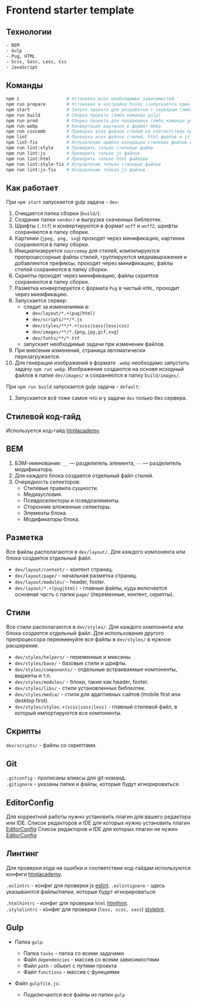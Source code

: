 # Frontend starter template

## Технологии

```bash
- BEM
- Gulp
- Pug, HTML
- Scss, Sass, Less, Css
- JavaScript
```

## Команды

```bash
npm i                  # Установка всех необходимых зависимостей
npm run prepare        # Установка и настройка husky (запускается один раз командой npm i)
npm start              # Запуск проекта для разработки с сервером (либо команда gulp dev)
npm run build          # Сборка проекта (либо команда gulp)
npm run prod           # Сборка проекта для продакшена (либо команда gulp --prod)
npm run webp           # Конвертация картинок в формат Webp
npm run csscomb        # Проверка всех файлов стилей на соответствие правилам (см. .csscomb)
npm lint               # Проверка всех файлов стилей, html файлов и js файлов на соответствие правилам (см. .stylelintrc , .htmlhintrc и .eslintrc  соответственно)
npm lint-fix           # Исправление ошибок валидации стилевых файлов и js файлов (html ошибки не исправляет)
npm run lint:style     # Проверить только стилевые файлы
npm run lint:js        # Проверить только js файлов
npm run lint:html      # Проверить только html файловв
npm run lint:style-fix # Исправление только стилевых файлов
npm run lint:js-fix    # Исправление только js файлов
```

## Как работает

При `npm start` запускается gulp задача - `dev`:

1. Очищается папка сборки (`build/`).
2. Создание папки `vendor/` и выгрузка скаченных библеотек.
3. Шрифты (`.ttf`) и конвертируются в формат `woff` и `woff2`, шрифты сохраняются в папку сборки.
4. Картинки (`jpeg, png, svg`) проходят через минификацию, картинки сохраняются в папку сборки.
5. Инициализируется `sourcemap` для стилей, компилируются препроцессорные файлы стилей, группируются медиавыражения и добавляются префиксы, проходят через минификацию, файлы стилей сохраняются в папку сборки.
6. Скрипты проходят через минификацию, файлы скриптов сохраняются в папку сборки.
7. Разметка конвертируется с формата `Pug` в чистый `HTML`, проходит через минификацию.
8. Запускается сервер:
   - следит за изменениями в:
     - `dev/layout/*.+(pug|html)`
     - `dev/scripts/**/*.js`
     - `dev/styles/**/*.+(scss|sass|less|css)`
     - `dev/images/**/*.{png,jpg,gif,svg}`
     - `dev/fonts/**/*.ttf`
   - запускает необходимые задачи при изменении файлов.
9. При внесении изменений, страница автоматически перезагружается.
10. Для генерации изображений в формате `.webp` необходимо запустить задачу `npm run webp`. Изображения создаются на основе исходный файлов в папке `dev/images/` и сохраняются в папку `build/images/`.

При `npm run build` запускается gulp задача - `default`:

1. Запускается всё тоже самое что и у задачи `dev` только без сервера.

## Стилевой код-гайд

Используется код-гайд [htmlacademy](https://codeguide.academy/).

## BEM

1. БЭМ-именование: `__` — разделитель элемента, `--` — разделитель модификатора.
2. Для каждого блока создается отдельный файл стилей.
3. Очередность селекторов:
   - Стилевые правила сущности.
   - Медиаусловия.
   - Псевдоселекторы и псевдоэлементы.
   - Сторонние вложенные селекторы.
   - Элементы блока.
   - Модификаторы блока.

## Разметка

Все файлы располагаются в `dev/layout/`. Для каждого компонента или блока создается отдельный файл.

- `dev/layout/content/` - контент страниц.
- `dev/layout/page/` - начальная разметка страниц.
- `dev/layout/modules/` - header, footer.
- `dev/layout/*.+(pug|html)` - главные файлы, куда включается основная часть с папки `page/` (переменные, контент, скрипты).

## Стили

Все стили располагаются в `dev/styles/`. Для каждого компонента или блока создается отдельный файл.
Для использования другого препроцессора переименуйте все файлы в `dev/styles/` в нужное расширение.

- `dev/styles/helpers/` - переменные и миксины.
- `dev/styles/base/` - базовые стили и шрифты.
- `dev/styles/components/` - отдельные встраиваемые компоненты, виджеты и т.п.
- `dev/styles/modules/` - блоки, такие как header, footer.
- `dev/styles/libs/` - стили установленных библеотек.
- `dev/styles/media/` - стили для адаптивных сайтов (mobile first или desktop first).
- `dev/styles/styles.+(scss|sass|less)` - главный стилевой файл, в который импортируются все компоненты.

## Скрипты

`dev/scripts/` - файлы со скриптами.

## Git

`.gitconfig` - прописаны алиасы для git-команд.  
`.gitignore` - указаны папки и файлы, которые будут игнорироваться.

## EditorConfig

Для корректной работы нужно установить плагин для вашего редактора или IDE.
Список редакторов и IDE для которых нужно установить плагин [EditorConfig](https://editorconfig.org/#download)
Список редакторов и IDE для которых плагин не нужен [EditorConfig](https://editorconfig.org/#pre-installed)

## Линтинг

Для проверки кода на ошибки и соответствие код-гайдам используются конфиги [htmlacademy](https://github.com/htmlacademy/codeguide).

`.eslintrc` - конфиг для проверки js [eslint](https://eslint.org/).
`.eslintignore` - здесь указываются файлы/папки, которые будут игнорироваться.

`.htmlhintrc` - конфиг для проверки `html` [htmlhint](https://htmlhint.com/).  
`.stylelintrc` - конфиг для проверки (`less, scss, sass`) [stylelint](https://stylelint.io/).

## Gulp

- Папка `gulp`:

  - Папка `tasks` - папка со всеми задачами
  - Файл `dependencies` - массив со всеми зависимостями
  - Файл `path` - обьект с путями проекта
  - Файл `functions` - массив с функциями

- Файл `gulpfile.js`:
  - Подключаются все файлы из папки `gulp`

